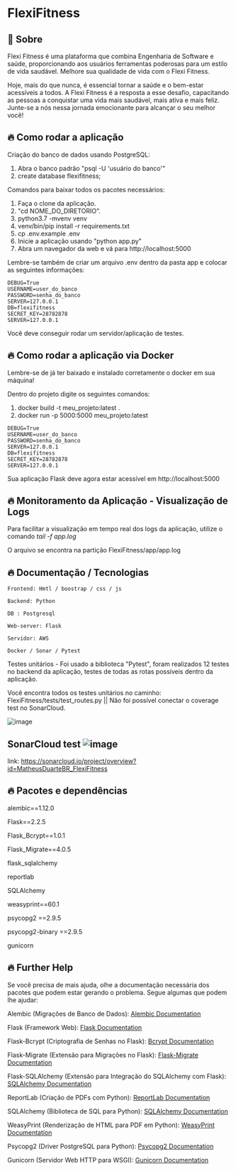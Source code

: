 # FlexiFitness


## 🧠 Sobre

Flexi Fitness é uma plataforma que combina Engenharia de Software e saúde, proporcionando aos usuários ferramentas poderosas para um estilo de vida saudável. Melhore sua qualidade de vida com o Flexi Fitness. 

Hoje, mais do que nunca, é essencial tornar a saúde e o bem-estar acessíveis a todos. A Flexi Fitness é a resposta a esse desafio, capacitando as pessoas a conquistar uma vida mais saudável, mais ativa e mais feliz. Junte-se a nós nessa jornada emocionante para alcançar o seu melhor você!

## 🔥 Como rodar a aplicação 
Criação do banco de dados usando PostgreSQL:
1. Abra o banco padrão "psql -U 'usuário do banco'"
2. create database flexifitness;

Comandos para baixar todos os pacotes necessários:
1. Faça o clone da aplicação.
2. "cd NOME_DO_DIRETORIO".
3. python3.7 -mvenv venv
4. venv/bin/pip install -r requirements.txt
5. cp .env.example .env
6. Inicie a aplicação usando "python app.py"
7. Abra um navegador da web e vá para http://localhost:5000

Lembre-se também de criar um arquivo .env dentro da pasta app e colocar as seguintes informações:
```
DEBUG=True
USERNAME=user_do_banco
PASSWORD=senha_do_banco
SERVER=127.0.0.1
DB=flexifitness
SECRET_KEY=28782878
SERVER=127.0.0.1
```

Você deve conseguir rodar um servidor/aplicação de testes.

## 🔥 Como rodar a aplicação via Docker

Lembre-se de já ter baixado e instalado corretamente o docker em sua máquina!

Dentro do projeto digite os seguintes comandos:
1. docker build -t meu_projeto:latest .
2. docker run -p 5000:5000 meu_projeto:latest

```
DEBUG=True
USERNAME=user_do_banco
PASSWORD=senha_do_banco
SERVER=127.0.0.1
DB=flexifitness
SECRET_KEY=28782878
SERVER=127.0.0.1
```
   
Sua aplicação Flask deve agora estar acessível em http://localhost:5000

## 🔥 Monitoramento da Aplicação - Visualização de Logs

Para facilitar a visualização em tempo real dos logs da aplicação, utilize o comando *tail -f app.log*

O arquivo se encontra na partição FlexiFitness/app/app.log 

## 🔥 Documentação / Tecnologias
```
Frontend: Hmtl / boostrap / css / js

Backend: Python

DB : Postgresql

Web-server: Flask

Servidor: AWS

Docker / Sonar / Pytest
```

Testes unitários - Foi usado a biblioteca "Pytest", foram realizados 12 testes no backend da aplicação, testes de todas as rotas possíveis dentro da aplicação.

Você encontra todos os testes unitários no caminho: FlexiFitness/tests/test_routes.py || Não foi possível conectar o coverage test no SonarCloud.

![image](https://github.com/MatheusDuarteBR/FlexiFitness/assets/17799967/e7599587-a3af-4871-a7f2-d15292e80eff)


## SonarCloud test  ![image](https://github.com/MatheusDuarteBR/FlexiFitness/assets/17799967/97d8e8d4-de51-4f6f-b625-154f4415e0f5)

link: https://sonarcloud.io/project/overview?id=MatheusDuarteBR_FlexiFitness

## 🔥 Pacotes e dependências

alembic==1.12.0

Flask==2.2.5

Flask_Bcrypt==1.0.1

Flask_Migrate==4.0.5

flask_sqlalchemy

reportlab

SQLAlchemy

weasyprint==60.1

psycopg2 ==2.9.5

psycopg2-binary ==2.9.5

gunicorn


## 🔥 Further Help

Se você precisa de mais ajuda, olhe a documentação necessária dos pacotes que podem estar gerando o problema. Segue algumas que podem lhe ajudar:

Alembic (Migrações de Banco de Dados):
[Alembic Documentation](https://alembic.sqlalchemy.org/en/latest/)

Flask (Framework Web):
[Flask Documentation](https://flask.palletsprojects.com/en/3.0.x/)

Flask-Bcrypt (Criptografia de Senhas no Flask):
[Bcrypt Documentation](https://flask-bcrypt.readthedocs.io/en/1.0.1/)

Flask-Migrate (Extensão para Migrações no Flask):
[Flask-Migrate Documentation](https://flask-migrate.readthedocs.io/en/latest/)

Flask-SQLAlchemy (Extensão para Integração do SQLAlchemy com Flask):
[SQLAlchemy Documentation](https://flask-sqlalchemy.palletsprojects.com/en/3.1.x/)

ReportLab (Criação de PDFs com Python):
[ReportLab Documentation](https://www.reportlab.com/docs/reportlab-userguide.pdf)

SQLAlchemy (Biblioteca de SQL para Python):
[SQLAlchemy Documentation](https://docs.sqlalchemy.org/en/)

WeasyPrint (Renderização de HTML para PDF em Python):
[WeasyPrint Documentation](https://weasyprint.readthedocs.io/)

Psycopg2 (Driver PostgreSQL para Python):
[Psycopg2 Documentation](https://www.psycopg.org/docs/)

Gunicorn (Servidor Web HTTP para WSGI):
[Gunicorn Documentation](https://docs.gunicorn.org/en/stable/)


